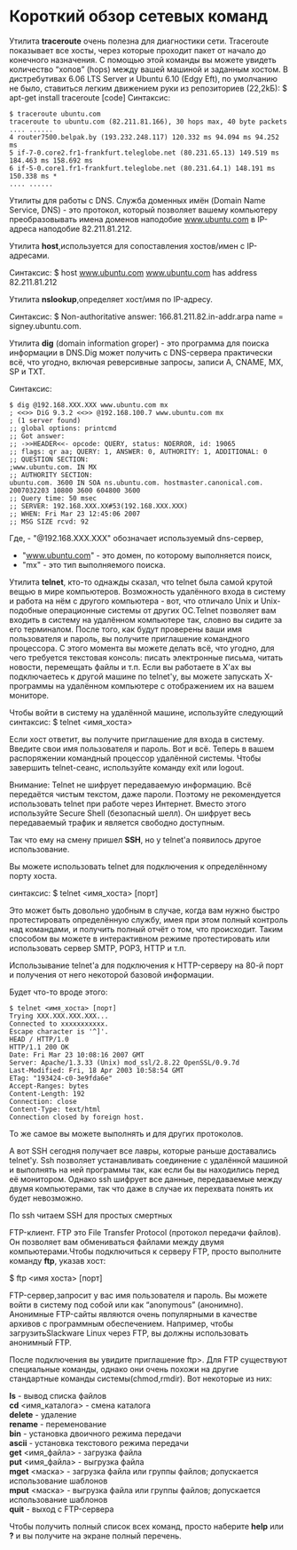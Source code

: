 #  Короткий обзор сетевых команд
Утилита **traceroute** очень полезна для диагностики сети. Traceroute показывает все хосты, через которые проходит пакет от начало до конечного назначения. С помощью этой команды вы можете увидеть количество “хопов” (hops) между вашей машиной и заданным хостом. В дистребутивах 6.06 LTS Server и Ubuntu 6.10 (Edgy Eft), по умолчанию не было, ставиться легким движением руки из репозиториев (22,2kБ):
  $ apt-get install traceroute [code]
Синтаксис:
```
$ traceroute ubuntu.com
traceroute to ubuntu.com (82.211.81.166), 30 hops max, 40 byte packets
.... ......
4 router7500.belpak.by (193.232.248.117) 120.332 ms 94.094 ms 94.252 ms
5 if-7-0.core2.fr1-frankfurt.teleglobe.net (80.231.65.13) 149.519 ms 184.463 ms 158.692 ms
6 if-5-0.core1.fr1-frankfurt.teleglobe.net (80.231.64.1) 148.191 ms 150.338 ms *
.... ......
```

Утилиты для работы с DNS. Служба доменных имён (Domain Name Service, DNS) - это протокол, который позволяет вашему компьютеру преобразовывать имена доменов наподобие www.ubuntu.com в IP-адреса наподобие 82.211.81.212.

Утилита **host**,используется для сопоставления хостов/имен с IP-адресами.

Синтаксис:
  $ host www.ubuntu.com
  www.ubuntu.com has address 82.211.81.212

Утилита **nslookup**,определяет хост/имя по IP-адресу.

Синтаксис:
  $ Non-authoritative answer:
  166.81.211.82.in-addr.arpa name = signey.ubuntu.com.

Утилита **dig** (domain information groper) - это программа для поиска информации в DNS.Dig может получить с DNS-сервера практически всё, что угодно, включая реверсивные запросы, записи A, CNAME, MX, SP и TXT.

Синтаксис:
```
$ dig @192.168.XXX.XXX www.ubuntu.com mx
; <<>> DiG 9.3.2 <<>> @192.168.100.7 www.ubuntu.com mx
; (1 server found)
;; global options: printcmd
;; Got answer:
;; ->>HEADER<<- opcode: QUERY, status: NOERROR, id: 19065
;; flags: qr aa; QUERY: 1, ANSWER: 0, AUTHORITY: 1, ADDITIONAL: 0
;; QUESTION SECTION:
;www.ubuntu.com. IN MX
;; AUTHORITY SECTION:
ubuntu.com. 3600 IN SOA ns.ubuntu.com. hostmaster.canonical.com. 2007032203 10800 3600 604800 3600
;; Query time: 50 msec
;; SERVER: 192.168.XXX.XX#53(192.168.XXX.XXX)
;; WHEN: Fri Mar 23 12:45:06 2007
;; MSG SIZE rcvd: 92
```

Где, - "@192.168.XXX.XXX" обозначает используемый dns-сервер,  
- "www.ubuntu.com" - это домен, по которому выполняется поиск,  
- "mx" - это тип выполняемого поиска.

Утилита **telnet**, кто-то однажды сказал, что telnet была самой крутой вещью в мире компьютеров. Возможность удалённого входа в систему и работа на нём с другого компьютера - вот, что отличало Unix и Unix-подобные операционные системы от других ОС.Telnet позволяет вам входить в систему на удалённом компьютере так, словно вы сидите за его терминалом. После того, как будут проверены ваши имя пользователя и пароль, вы получите приглашение командного процессора. С этого момента вы можете делать всё, что угодно, для чего требуется текстовая консоль: писать электронные письма, читать новости, перемещать файлы и т.п. Если вы работаете в X'ах вы подключаетесь к другой машине по telnet'у, вы можете запускать X-программы на удалённом компьютере с отображением их на вашем мониторе.

Чтобы войти в систему на удалённой машине, используйте следующий синтаксис:
  $ telnet <имя_хоста>

Если хост ответит, вы получите приглашение для входа в систему. Введите свои имя пользователя и пароль. Вот и всё. Теперь в вашем распоряжении командный процессор удалённой системы. Чтобы завершить telnet-сеанс, используйте команду exit или logout.

Внимание: Telnet не шифрует передаваемую информацию. Всё передаётся чистым текстом, даже пароли. Поэтому не рекомендуется использовать telnet при работе через Интернет. Вместо этого используйте Secure Shell (безопасный шелл). Он шифрует весь передаваемый трафик и является свободно доступным.

Так что ему на смену пришел **SSH**, но у telnet'а появилось другое использование.

Вы можете использовать telnet для подключения к определённому порту хоста.

синтаксис:
  $ telnet <имя_хоста> [порт]

Это может быть довольно удобным в случае, когда вам нужно быстро протестировать определённую службу, имея при этом полный контроль над командами, и получить полный отчёт о том, что происходит. Таким способом вы можете в интерактивном режиме протестировать или использовать сервер SMTP, POP3, HTTP и т.п.

Использывание telnet'а для подключения к HTTP-серверу на 80-й порт и получения от него некоторой базовой информации.

Будет что-то вроде этого:
```
$ telnet <имя_хоста> [порт]
Trying XXX.XXX.XXX.XXX...
Connected to xxxxxxxxxxx.
Escape character is '^]'.
HEAD / HTTP/1.0
HTTP/1.1 200 OK
Date: Fri Mar 23 10:08:16 2007 GMT
Server: Apache/1.3.33 (Unix) mod_ssl/2.8.22 OpenSSL/0.9.7d
Last-Modified: Fri, 18 Apr 2003 10:58:54 GMT
ETag: "193424-c0-3e9fda6e"
Accept-Ranges: bytes
Content-Length: 192
Connection: close
Content-Type: text/html
Connection closed by foreign host.
```

То же самое вы можете выполнять и для других протоколов.

А вот SSH cегодня получает все лавры, которые раньше доставались telnet'у. Ssh позволяет устанавливать соединение с удалённой машиной и выполнять на ней программы так, как если бы вы находились перед её монитором. Однако ssh шифрует все данные, передаваемые между двумя компьютерами, так что даже в случае их перехвата понять их будет невозможно.

По ssh читаем SSH для простых смертных

FTP-клиент. FTP это File Transfer Protocol (протокол передачи файлов). Он позволяет вам обмениваться файлами между двумя компьютерами.Чтобы подключиться к серверу FTP, просто выполните команду **ftp**, указав хост:

  $ ftp <имя хоста> [порт]

FTP-сервер,запросит у вас имя пользователя и пароль. Вы можете войти в систему под собой или как “anonymous” (анонимно). Анонимные FTP-сайты являются очень популярными в качестве архивов с программным обеспечением. Например, чтобы загрузитьSlackware Linux через FTP, вы должны использовать анонимный FTP.

После подключения вы увидите приглашение ftp>. Для FTP существуют специальные команды, однако они очень похожи на другие стандартные команды системы(chmod,rmdir). Вот некоторые из них:

**ls** - вывод списка файлов  
**cd** <имя_каталога> - смена каталога  
**delete** - удаление  
**rename** - переменование  
**bin** - установка двоичного режима передачи  
**ascii** - установка текстового режима передачи  
**get** <имя_файла> - загрузка файла  
**put** <имя_файла> - выгрузка файла  
**mget** <маска> - загрузка файла или группы файлов; допускается использование шаблонов  
**mput** <маска> - выгрузка файла или группы файлов; допускается использование шаблонов  
**quit** - выход с FTP-сервера

Чтобы получить полный список всех команд, просто наберите **help** или **?** и вы получите на экране полный перечень.